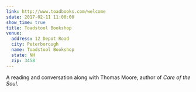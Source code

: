 ```yaml
---
link: http://www.toadbooks.com/welcome
sdate: 2017-02-11 11:00:00
show_time: true
title: Toadstool Bookshop
venue:
  address: 12 Depot Road
  city: Peterborough
  name: Toadstool Bookshop
  state: NH
  zip: 3458
---
```


A reading and conversation along with Thomas Moore, author of *Care of the Soul*.
